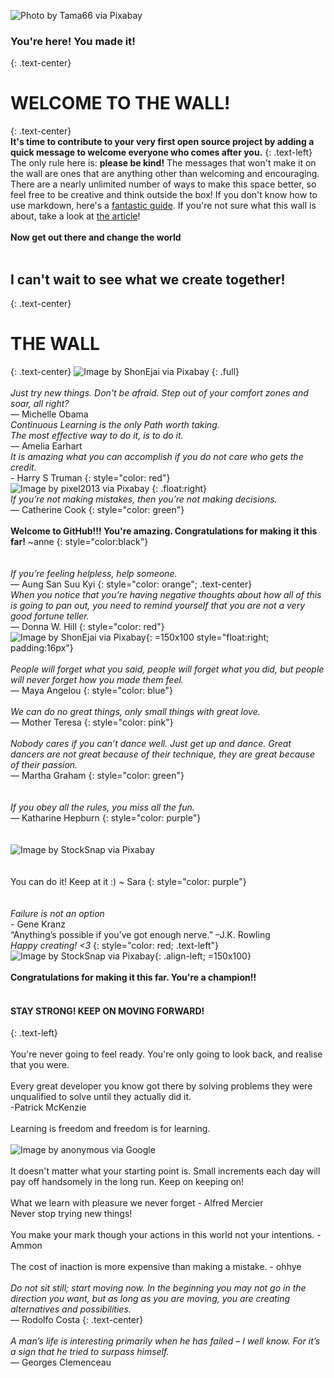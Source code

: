 ![Photo by Tama66 via Pixabay](Images/pixabay_Tama66.jpg)
<br>
### You're here! You made it!
{: .text-center}
<br>
# WELCOME TO THE WALL!
 {: .text-center}
<br>
**It's time to contribute to your very first open source project by adding a quick message to welcome everyone who comes after you.**
{: .text-left}
The only rule here is: **please be kind!** The messages that won't make it on the wall are ones that are anything other than welcoming and encouraging. There are a nearly unlimited number of ways to make this space better, so feel free to be creative and think outside the box! If you don't know how to use markdown, here's a [fantastic guide](http://agea.github.io/tutorial.md/). If you're not sure what this wall is about, take a look at [the article](https://towardsdatascience.com/getting-started-with-git-and-github-6fcd0f2d4ac6)!
<br>
<br>
**Now get out there and change the world**
<br>
<br>
## I can't wait to see what we create together!
{: .text-center}
<br>
# THE WALL
{: .text-center}
![Image by ShonEjai via Pixabay](Images/pixabay_ShonEjai.jpg)
{: .full}
<br>
<br>
*Just try new things. Don't be afraid. Step out of your comfort zones and soar, all right?*
<br>— Michelle Obama
<br>
*Continuous Learning is the only Path worth taking.*
<br>
*The most effective way to do it, is to do it.*
<br>— Amelia Earhart
<br>
*It is amazing what you can accomplish if you do not care who gets the credit.*
<br>- Harry S Truman
{: style="color: red"}
<br>
![Image by pixel2013 via Pixabay](Images/pixabay_pixel2013.jpg)
{: .float:right}
<br>
*If you’re not making mistakes, then you’re not making decisions.*
<br>— Catherine Cook
{: style="color: green"}
<br>
<br>
**Welcome to GitHub!!! You're amazing. Congratulations for making it this far!** ~anne
{: style="color:black"}
<br>
<br>
<br>
*If you’re feeling helpless, help someone.*
<br>— Aung San Suu Kyi
{: style="color: orange"; .text-center}
<br>
*When you notice that you’re having negative thoughts about how all of this is going to pan out,*
*you need to remind yourself that you are not a very good fortune teller.*
<br>— Donna W. Hill
{: style="color: red"}
<br>
![Image by ShonEjai via Pixabay](Images/pixabay_ShonEjai(hope).jpg){: =150x100 style="float:right; padding:16px"}
<br>
<br>
*People will forget what you said, people will forget what you did,*
*but people will never forget how you made them feel.*
<br>— Maya Angelou
{: style="color: blue"}
<br>
<br>
*We can do no great things, only small things with great love.*
 <br>— Mother Teresa
{: style="color: pink"}
<br>
<br>
*Nobody cares if you can’t dance well.*
*Just get up and dance.*
*Great dancers are not great because of their technique, they are great because of their passion.*
<br>— Martha Graham
{: style="color: green"}
<br>
<br>
<br>
*If you obey all the rules, you miss all the fun.*
<br>— Katharine Hepburn
{: style="color: purple"}
<br>
<br>
<br>
![Image by StockSnap via Pixabay](Images/pixabay_StockSnap(beauty).jpg)
<br>
<br>
<br>
You can do it! Keep at it :) ~ Sara
{: style="color: purple"}
<br>
<br>
<br>
*Failure is not an option*
<br> - Gene Kranz
<br>
“Anything’s possible if you’ve got enough nerve.” –J.K. Rowling
<br>
*Happy creating! <3*
{: style="color: red; .text-left"}
![Image by StockSnap via Pixabay](Images/pixabay_StockSnap(cat).jpg){: .align-left; =150x100}
<br>
<br>
**Congratulations for making it this far. You're a champion!!**
<br>
<br>
#### STAY STRONG! KEEP ON MOVING FORWARD!
{: .text-left}
<br>
<br>
You're never going to feel ready. You're only going to look back, and realise that you were.
<br>
<br>
Every great developer you know got there by solving problems they were unqualified to solve until they actually did it.
<br>-Patrick McKenzie
<br>
<br>
Learning is freedom and freedom is for learning.
<br>
<br>
![Image by anonymous via Google](Images/chinese_saying.jpg)
<br>
<br>
It doesn't matter what your starting point is. Small increments each day will pay off handsomely in the long run. Keep on keeping on!
<br>
<br>
What we learn with pleasure we never forget - Alfred Mercier
<br> Never stop trying new things!
<br>
<br>
You make your mark though your actions in this world not your intentions. - Ammon
<br>
<br>
The cost of inaction is more expensive than making a mistake. - ohhye
<br>
<br>
*Do not sit still; start moving now. In the beginning you may not go in the direction you want, but as long as you are moving, you are creating alternatives and possibilities.*
<br>— Rodolfo Costa
{: .text-center}
<br>
<br>
*A man’s life is interesting primarily when he has failed – I well know. For it’s a sign that he tried to surpass himself.*
<br>— Georges Clemenceau
